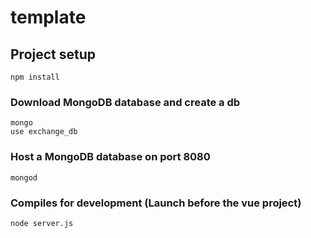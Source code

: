 # template

## Project setup
```
npm install
```

### Download MongoDB database and create a db
```
mongo
use exchange_db
```

### Host a MongoDB database on port 8080
```
mongod
```

### Compiles for development (Launch before the vue project)
```
node server.js
```
